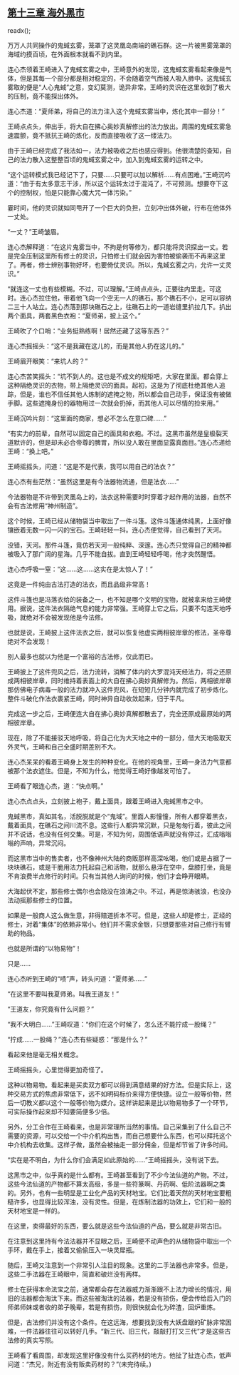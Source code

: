 ## [第十三章 海外黑市](https://www.xxbiquge.com/11_11207/9072023.html)
readx();

  万万人共同操作的鬼蜮玄雾，笼罩了这灵凰岛南端的礁石群。这一片被黑雾笼罩的海域约摸百顷，在外面根本就看不到内里。

  连心杰领着王崎进入了鬼蜮玄雾之中，王崎意外的发现，这鬼蜮玄雾看起来像是气体，但是其每一个部分都是相对稳定的，不会随着空气而被人吸入肺中。这鬼蜮玄雾取的便是“人心鬼蜮”之意，变幻莫测，诡异非常。王崎的灵识在这里收到了极大的压制，竟不能探出体外。

  连心杰道：“夏师弟，将自己的法力注入这个鬼蜮玄雾当中，炼化其中一部分！”

  王崎点点头，伸出手，将大自在拂心奥妙真解修出的法力放出。周围的鬼蜮玄雾急速震颤，竟不抵抗王崎的炼化，反而直接吸收了这一缕法力。

  由于王崎已经完成了我法如一，法力被吸收之后也感应得到。他很清楚的查知，自己的法力散入这整整百顷的鬼蜮玄雾之中，加入到鬼蜮玄雾的运转之中。

  “这个运转模式我已经记下了，只要……只要可以加以解析……有点困难。”王崎沉吟道：“由于有太多意志干涉，所以这个运转太过于混沌了，不可预测。想要夺下这个的控制权，怕是只能靠心魔大咒一体污染。”

  霎时间，他的灵识就如同甩开了一个巨大的负担，立刻冲出体外破，行布在他体外一丈处。

  “一丈？”王崎皱眉。

  连心杰解释道：“在这片鬼雾当中，不拘是何等修为，都只能将灵识探出一丈。若是完全压制这里所有修士的灵识，只怕修士们就会因为害怕被偷袭而不再来这里了。再者，修士辨别事物好坏，也要倚仗灵识。所以，鬼蜮玄雾之内，允许一丈灵识。”

  “就连这一丈也有些模糊。不过，可以理解。”王崎点点头，正要往内里走。可这时。连心杰拉住他，带着他飞向一个空无一人的礁石。那个礁石不小，足可以容纳二三十人站立。连心杰落到那块礁石之上，往礁石上的一道岩缝里扒拉几下。扒出两个面具，两套黑色衣袍：“夏师弟，披上这个。”

  王崎吹了个口哨：“业务挺熟练啊！居然还藏了这等东西？”

  连心杰摇摇头：“这不是我藏在这儿的，而是其他人扔在这儿的。”

  王崎眉开眼笑：“来坑人的？”

  连心杰苦笑摇头：“坑不到人的。这也是不成文的规矩吧，大家在里面。都会穿上这种隔绝灵识的衣物，带上隔绝灵识的面具。起初，这是为了彻底杜绝其他人追踪，但是，谁也不信任其他人炼制的遮掩之物，所以都会自己动手，保证没有被做手脚。这些遮掩身份的器物用过一次就会扔掉，而其他人可以尽情的捡来用。”

  王崎沉吟片刻：“这里面的商家，想必不怎么在意口碑……”

  “有实力的前辈，自然可以固定自己的面具和衣袍。不过。这黑市虽然是皇极裂天道默许的，但是却未必合帝尊的脾胃，所以没人敢在里面显露真面目。”连心杰递给王崎：“换上吧。”

  王崎摇摇头，问道：“这是不是代表，我可以用自己的法衣？”

  连心杰有些茫然：“虽然这里是有今法器物流通，但是法衣……”

  今法器物是不许带到灵凰岛上的，法衣这种需要时时穿着才起作用的法器，自然不会有古法修用“神州制造”。

  这个时候，王崎已经从储物袋当中取出了一件斗篷。这件斗篷通体纯黑，上面好像镶嵌着无数一闪一闪的宝石。王崎轻轻一抖。连心杰便觉得，自己看到了天河。

  没错，天河。那件斗篷，竟仿若天河一般纯粹、深邃。连心杰只觉得自己的精神都被吸入了那广阔的星海。几乎不能自拔。直到王崎轻轻呼喝，他才突然醒悟。

  连心杰呼吸一窒：“这……这……这实在是太惊人了！”

  这竟是一件纯由古法打造的法衣，而且品级非常高！

  这件斗篷也是冯落衣给的装备之一，也不知是哪个文明的宝物，就被拿来给王崎使用。据说，这件法衣隔绝气息的能力非常强。王崎穿上它之后。只要不勾连天地呼吸，就绝对不会被发现他是今法修。

  也就是说，王崎披上这件法衣之后，就可以恢复他虚实两相彼岸章的修法，圣帝尊绝对不会发现！

  别人最多也就以为他是一个富裕的古法修，仅此而已。

  王崎披上了这件兜风之后，法力流转，消解了体内的大罗混沌天经法力，将之还原成两相彼岸章，同时维持着表面上的大自在拂心奥妙真解修为。然后，两相彼岸章那仿佛电子病毒一般的法力就冲入这件兜风，在短短几分钟内就完成了初步炼化。整件斗破化作法衣裹紧王崎，同时神异自动收敛起来，归于平凡。

  完成这一步之后，王崎便连大自在拂心奥妙真解都散去了，完全还原成最原始的两相彼岸章。

  现在，除了不能接驳天地呼吸，将自己化为大天地之中的一部分，借大天地吸取天外灵气，王崎和自己全盛时期差别不大。

  连心杰呆呆的看着王崎身上发生的种种变化。在他的视角里，王崎一身法力气意都被那个法衣遮住。但是，不知为什么，他觉得王崎好像越发可怕了。

  王崎看了眼连心杰，道：“快点啊。”

  连心杰点点头，立刻披上袍子，戴上面具，跟着王崎进入鬼蜮黑市之中。

  鬼蜮黑市，真如其名，活脱脱就是个“鬼域”。里面人影憧憧，所有人都穿着黑衣，戴着面具，在礁石之间川流不息。这些行人都异常沉默，只是匆匆行着，彼此之间并不说话，也没有任何交集。可是，不知为何，周围低语声就没有停过，汇成嗡嗡嗡的声响，异常沉闷。

  而这黑市当中的售卖者，也不像神州大陆的商贩那样高深吆喝，他们或是占据了一块块礁石，或是干脆用法力托起自己和活物，就那么悬浮在空中，盘膝打坐，竟是不肯浪费半点修行的时间。只有当其他人询问的时候，他们才会睁开眼睛。

  大海起伏不定，那些修士偶尔也会隐没在浪涛之中。不过，再是惊涛骇浪，也没办法动摇那些修士的位置。

  如果是一般商人这么做生意，非得赔道折本不可。但是，这些人却是修士，正经的修士，对着“集体”的依赖非常小。他们并不需求金银，只想要那些对自己修行有臂助的物品。

  也就是所谓的“以物易物”！

  只是……

  连心杰听到王崎的“啧”声，转头问道：“夏师弟……”

  “在这里不要叫我夏师弟。叫我王道友！”

  “王道友，你究竟有什么问题？”

  “我不大明白……”王崎叹道：“你们在这个时候了，怎么还不能拧成一股绳？”

  “拧成……一股绳？”连心杰有些疑惑：“那是什么？”

  看起来他是毫无相关概念。

  王崎摇摇头，心里觉得更加奇怪了。

  这种以物易物。看起来是买卖双方都可以得到满意结果的好方法。但是实际上，这种交易方式的焦虑非常低下，远不如明码标价来得方便快捷。设立一般等价物，然后一切教义都以这个一般等价物为媒介。这样讲起来是比以物易物多了一个环节，可实际操作起来却不知要简便多少倍。

  另外，分工合作在王崎看来，也是非常理所当然的事情。自己采集到了什么自己不需要的资源，可以交给一个中介机构出售，而自己想要什么东西，也可以拜托这个中介机构去收集。这样子做，虽然会被抽走一部分佣金，但是却节省了许多时间。

  “实在是不明白，为什么你们会满足如此原始的……”王崎摇摇头，没有说下去。

  这黑市之中，似乎真的是什么都有。王崎甚至看到了不少今法仙道的产物。不过，这些今法仙道的产物都不算太高级，多是一些符篆啊、丹药啊、低阶法器啊之类的。另外，也有一些明显是工业化产品的天材地宝。它们比着天然的天材地宝要粗糙许多，也显得比较浑浊，没有灵性。但是，在炼制法器的功效上，它们和一般的天材地宝是一样的。

  在这里，卖得最好的东西，要么就是这些今法仙道的产品，要么就是非常古旧。

  在注意到这里持有今法法器并不显眼之后，王崎便不动声色的从储物袋中取出一个手环，戴在手上，接着又偷偷压入一块灵犀瓶。

  随后，王崎又注意到一个非常引人注目的现象。这里的二手法器也非常多。但是，这些二手法器在王崎眼中，简直和破烂没有两样。

  修士在获得本命法宝之前，通常都会存在法器威力渐渐跟不上法力增长的情况，用旧的法器都会淘汰下来。而这些被淘汰的法器，若是没有损伤，便会传给后入门的师弟师妹或者收的弟子晚辈，若是有损伤，则很快就会化为碎渣，回炉重炼。

  但是，古法修们并没有这个条件。在这远海，想要找到没有大妖盘踞的矿脉非常困难，一件法器往往可以转好几手。“新三代、旧三代，敲敲打打又三代”才是这些古法修的真实写照。

  王崎看了看周围，却发现这里好像没有什么买药材的地方。他扯了扯连心杰，低声问道：“杰兄，附近有没有贩卖药材的？”(未完待续。)
